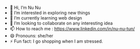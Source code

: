 - 👋 Hi, I’m Nu Nu
- 👀 I’m interested in exploring new things
- 🌱 I’m currently learning web design 
- 💞️ I’m looking to collaborate on any interesting idea
- 📫 How to reach me : https://www.linkedin.com/in/nu-nu-tun/
- 😄 Pronouns: she/her
- ⚡ Fun fact: I go shopping when I am stressed.

<!---
Nnplust/Nnplust is a ✨ special ✨ repository because its `README.md` (this file) appears on your GitHub profile.
You can click the Preview link to take a look at your changes.
--->
